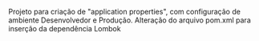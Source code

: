 Projeto para criação de "application properties", com configuração de ambiente Desenvolvedor e Produção.
Alteração do arquivo pom.xml para inserção da dependência Lombok
